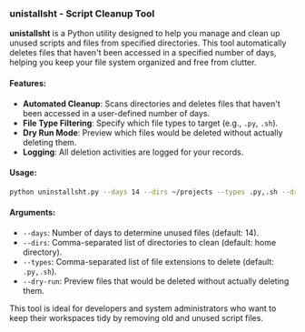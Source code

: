 ### unistallsht - Script Cleanup Tool

**unistallsht** is a Python utility designed to help you manage and clean up unused scripts and files from specified directories. This tool automatically deletes files that haven't been accessed in a specified number of days, helping you keep your file system organized and free from clutter.

#### Features:
- **Automated Cleanup**: Scans directories and deletes files that haven't been accessed in a user-defined number of days.
- **File Type Filtering**: Specify which file types to target (e.g., `.py`, `.sh`).
- **Dry Run Mode**: Preview which files would be deleted without actually deleting them.
- **Logging**: All deletion activities are logged for your records.

#### Usage:
```bash
python uninstallsht.py --days 14 --dirs ~/projects --types .py,.sh --dry-run
```

#### Arguments:
- `--days`: Number of days to determine unused files (default: 14).
- `--dirs`: Comma-separated list of directories to clean (default: home directory).
- `--types`: Comma-separated list of file extensions to delete (default: `.py,.sh`).
- `--dry-run`: Preview files that would be deleted without actually deleting them.

This tool is ideal for developers and system administrators who want to keep their workspaces tidy by removing old and unused script files.
